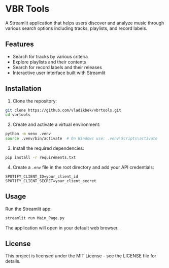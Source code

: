 # VBR Tools

A Streamlit application that helps users discover and analyze music through various search options including tracks, playlists, and record labels.

## Features

- Search for tracks by various criteria
- Explore playlists and their contents
- Search for record labels and their releases
- Interactive user interface built with Streamlit

## Installation

1. Clone the repository:
```bash
git clone https://github.com/vladikbek/vbrtools.git
cd vbrtools
```

2. Create and activate a virtual environment:
```bash
python -m venv .venv
source .venv/bin/activate  # On Windows use: .venv\Scripts\activate
```

3. Install the required dependencies:
```bash
pip install -r requirements.txt
```

4. Create a `.env` file in the root directory and add your API credentials:
```
SPOTIFY_CLIENT_ID=your_client_id
SPOTIFY_CLIENT_SECRET=your_client_secret
```

## Usage

Run the Streamlit app:
```bash
streamlit run Main_Page.py
```

The application will open in your default web browser.

## License

This project is licensed under the MIT License - see the LICENSE file for details.